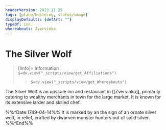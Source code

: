 ```yaml
---
headerVersion: 2023.11.25
tags: [place/building, status/image]
displayDefaults: {defArt: ""}
typeOf: inn
whereabouts: Zvervinka
---
```

# The Silver Wolf
>[!info]+ Information  
> `$=dv.view("_scripts/view/get_Affiliations")`  
>> `$=dv.view("_scripts/view/get_Whereabouts")`

The Silver Wolf is an upscale inn and restaurant in [[Zvervinka]], primarily catering to wealthy merchants in town for the large market. It is known for its extensive larder and skilled chef. 

%%^Date:1749-04-14%%
It is marked by an the sign of an ornate silver wolf, in relief, crafted by dwarven monster hunters out of solid silver. 
%%^End%%